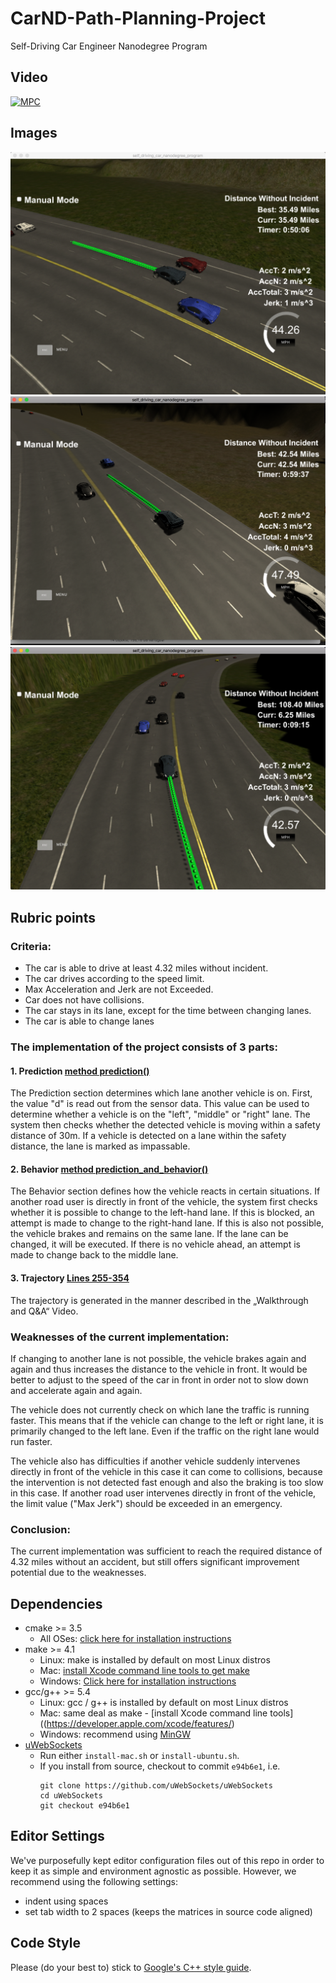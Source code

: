 # CarND-Path-Planning-Project
Self-Driving Car Engineer Nanodegree Program
  
## Video
[![MPC](http://img.youtube.com/vi/e103ScHK6bw/0.jpg)](http://www.youtube.com/watch?v=e103ScHK6bw "Path Planning")

## Images
![35 miles](images/35miles.jpg)
![42 miles](images/42miles.png)
![108 miles](images/108miles.jpg)

## Rubric points
### Criteria:
-	The car is able to drive at least 4.32 miles without incident.
-	The car drives according to the speed limit.
-	Max Acceleration and Jerk are not Exceeded.
-	Car does not have collisions.
-	The car stays in its lane, except for the time between changing lanes.
-	The car is able to change lanes

### The implementation of the project consists of 3 parts:

#### 1. Prediction [method prediction()](./src/Car.cpp#L30)
The Prediction section determines which lane another vehicle is on. First, the value "d" is read out from the sensor data. This value can be used to determine whether a vehicle is on the "left", "middle" or "right" lane.
The system then checks whether the detected vehicle is moving within a safety distance of 30m.
If a vehicle is detected on a lane within the safety distance, the lane is marked as impassable.

#### 2. Behavior [method prediction_and_behavior()](./src/Car.cpp#L66)
The Behavior section defines how the vehicle reacts in certain situations.
If another road user is directly in front of the vehicle, the system first checks whether it is possible to change to the left-hand lane. If this is blocked, an attempt is made to change to the right-hand lane. If this is also not possible, the vehicle brakes and remains on the same lane.
If the lane can be changed, it will be executed.
If there is no vehicle ahead, an attempt is made to change back to the middle lane.

#### 3. Trajectory [Lines 255-354](./src/main.cpp#L255)
The trajectory is generated in the manner described in the „Walkthrough and Q&A“ Video.

### Weaknesses of the current implementation:
If changing to another lane is not possible, the vehicle brakes again and again and thus increases the distance to the vehicle in front. It would be better to adjust to the speed of the car in front in order not to slow down and accelerate again and again.

The vehicle does not currently check on which lane the traffic is running faster. This means that if the vehicle can change to the left or right lane, it is primarily changed to the left lane. Even if the traffic on the right lane would run faster. 

The vehicle also has difficulties if another vehicle suddenly intervenes directly in front of the vehicle in this case it can come to collisions, because the intervention is not detected fast enough and also the braking is too slow in this case.
If another road user intervenes directly in front of the vehicle, the limit value ("Max Jerk") should be exceeded in an emergency.

### Conclusion:
The current implementation was sufficient to reach the required distance of 4.32 miles without an accident, but still offers significant improvement potential due to the weaknesses. 

## Dependencies

* cmake >= 3.5
  * All OSes: [click here for installation instructions](https://cmake.org/install/)
* make >= 4.1
  * Linux: make is installed by default on most Linux distros
  * Mac: [install Xcode command line tools to get make](https://developer.apple.com/xcode/features/)
  * Windows: [Click here for installation instructions](http://gnuwin32.sourceforge.net/packages/make.htm)
* gcc/g++ >= 5.4
  * Linux: gcc / g++ is installed by default on most Linux distros
  * Mac: same deal as make - [install Xcode command line tools]((https://developer.apple.com/xcode/features/)
  * Windows: recommend using [MinGW](http://www.mingw.org/)
* [uWebSockets](https://github.com/uWebSockets/uWebSockets)
  * Run either `install-mac.sh` or `install-ubuntu.sh`.
  * If you install from source, checkout to commit `e94b6e1`, i.e.
    ```
    git clone https://github.com/uWebSockets/uWebSockets 
    cd uWebSockets
    git checkout e94b6e1
    ```

## Editor Settings

We've purposefully kept editor configuration files out of this repo in order to
keep it as simple and environment agnostic as possible. However, we recommend
using the following settings:

* indent using spaces
* set tab width to 2 spaces (keeps the matrices in source code aligned)

## Code Style

Please (do your best to) stick to [Google's C++ style guide](https://google.github.io/styleguide/cppguide.html).


